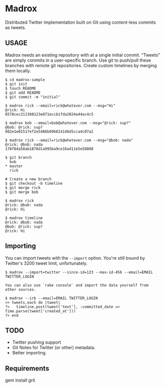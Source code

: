 # Madrox

Distributed Twitter implementation built on Git using content-less commits as
tweets.

## USAGE

Madrox needs an existing repository with at a single initial commit.  "Tweets"
are simply commits in a user-specific branch.  Use git to push/pull these 
branches with remote git repositories.  Create custom timelines by merging
them locally.

    $ cd madrox-sample
    $ git init
    $ touch README
    $ git add README
    $ git commit -m "initial"

    $ madrox rick --email=rick@whatever.com --msg="Hi"
    @rick: Hi
    8578cec211388123e071eccb1fda2024a44ac4c5

    $ madrox bob --email=bob@whatever.com --msg="@rick: sup?"
    @bob: @rick: sup?
    002e1e01517ef2e5486b696814146d5cca4c07a2

    $ madrox rick --email=rick@whatever.com --msg="@bob: nada"
    @rick: @bob: nada
    178f84a58ab1878d1a995ba9ce16ad11e5e58808

    $ git branch
      bob
    * master
      rick

    # Create a new branch
    $ git checkout -b timeline
    $ git merge rick
    $ git merge bob

    $ madrox rick
    @rick: @bob: nada
    @rick: Hi

    $ madrox timeline
    @rick: @bob: nada
    @bob: @rick: sup?
    @rick: Hi

## Importing

You can import tweets with the `--import` option.  You're still bound by Twitter's 3200 tweet limit, unfortunately.

    $ madrox --import=twitter --since-id=123 --max-id-456 --email=EMAIL TWITTER_LOGIN

    You can also use `rake console` and import the data yourself from other sources.

    $ madrox --irb --email=EMAIL TWITTER_LOGIN
    >> tweets.each do |tweet|
    ?>   timeline.post(tweet['text'], :committed_date => Time.parse(tweet['created_at']))
    ?> end

## TODO

* Twitter pushing support
* Git Notes for Twitter (or other) metadata.
* Better importing.

## Requirements

gem install grit